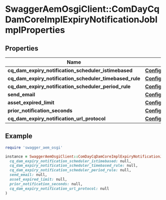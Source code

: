 # SwaggerAemOsgiClient::ComDayCqDamCoreImplExpiryNotificationJobImplProperties

## Properties

| Name | Type | Description | Notes |
| ---- | ---- | ----------- | ----- |
| **cq_dam_expiry_notification_scheduler_istimebased** | [**ConfigNodePropertyBoolean**](ConfigNodePropertyBoolean.md) |  | [optional] |
| **cq_dam_expiry_notification_scheduler_timebased_rule** | [**ConfigNodePropertyString**](ConfigNodePropertyString.md) |  | [optional] |
| **cq_dam_expiry_notification_scheduler_period_rule** | [**ConfigNodePropertyInteger**](ConfigNodePropertyInteger.md) |  | [optional] |
| **send_email** | [**ConfigNodePropertyBoolean**](ConfigNodePropertyBoolean.md) |  | [optional] |
| **asset_expired_limit** | [**ConfigNodePropertyInteger**](ConfigNodePropertyInteger.md) |  | [optional] |
| **prior_notification_seconds** | [**ConfigNodePropertyInteger**](ConfigNodePropertyInteger.md) |  | [optional] |
| **cq_dam_expiry_notification_url_protocol** | [**ConfigNodePropertyString**](ConfigNodePropertyString.md) |  | [optional] |

## Example

```ruby
require 'swagger_aem_osgi'

instance = SwaggerAemOsgiClient::ComDayCqDamCoreImplExpiryNotificationJobImplProperties.new(
  cq_dam_expiry_notification_scheduler_istimebased: null,
  cq_dam_expiry_notification_scheduler_timebased_rule: null,
  cq_dam_expiry_notification_scheduler_period_rule: null,
  send_email: null,
  asset_expired_limit: null,
  prior_notification_seconds: null,
  cq_dam_expiry_notification_url_protocol: null
)
```

